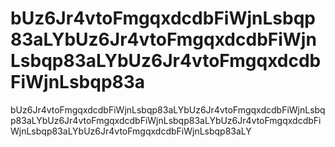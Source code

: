 # bUz6Jr4vtoFmgqxdcdbFiWjnLsbqp83aLYbUz6Jr4vtoFmgqxdcdbFiWjnLsbqp83aLYbUz6Jr4vtoFmgqxdcdbFiWjnLsbqp83a
bUz6Jr4vtoFmgqxdcdbFiWjnLsbqp83aLYbUz6Jr4vtoFmgqxdcdbFiWjnLsbqp83aLYbUz6Jr4vtoFmgqxdcdbFiWjnLsbqp83aLYbUz6Jr4vtoFmgqxdcdbFiWjnLsbqp83aLYbUz6Jr4vtoFmgqxdcdbFiWjnLsbqp83aLY
